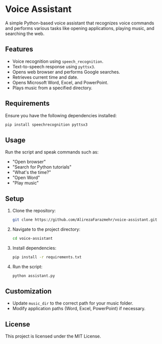 # Voice Assistant

A simple Python-based voice assistant that recognizes voice commands and performs various tasks like opening applications, playing music, and searching the web.

## Features
- Voice recognition using `speech_recognition`.
- Text-to-speech response using `pyttsx3`.
- Opens web browser and performs Google searches.
- Retrieves current time and date.
- Opens Microsoft Word, Excel, and PowerPoint.
- Plays music from a specified directory.

## Requirements
Ensure you have the following dependencies installed:

```bash
pip install speechrecognition pyttsx3
```

## Usage
Run the script and speak commands such as:
- "Open browser"
- "Search for Python tutorials"
- "What's the time?"
- "Open Word"
- "Play music"

## Setup
1. Clone the repository:
   ```bash
   git clone https://github.com/AlirezaFarazmehr/voice-assistant.git
   ```
2. Navigate to the project directory:
   ```bash
   cd voice-assistant
   ```
3. Install dependencies:
   ```bash
   pip install -r requirements.txt
   ```
4. Run the script:
   ```bash
   python assistant.py
   ```

## Customization
- Update `music_dir` to the correct path for your music folder.
- Modify application paths (Word, Excel, PowerPoint) if necessary.

## License
This project is licensed under the MIT License.

